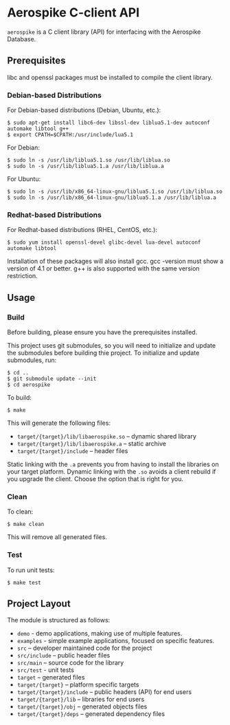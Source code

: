 # Aerospike C-client API

`aerospike` is a C client library (API) for interfacing with the Aerospike Database.

## Prerequisites

libc and openssl packages must be installed to compile the client library.

### Debian-based Distributions

For Debian-based distributions (Debian, Ubuntu, etc.):

	$ sudo apt-get install libc6-dev libssl-dev liblua5.1-dev autoconf automake libtool g++
	$ export CPATH=$CPATH:/usr/include/lua5.1

For Debian:

	$ sudo ln -s /usr/lib/liblua5.1.so /usr/lib/liblua.so
	$ sudo ln -s /usr/lib/liblua5.1.a /usr/lib/liblua.a

For Ubuntu:

	$ sudo ln -s /usr/lib/x86_64-linux-gnu/liblua5.1.so /usr/lib/liblua.so
	$ sudo ln -s /usr/lib/x86_64-linux-gnu/liblua5.1.a /usr/lib/liblua.a

### Redhat-based Distributions

For Redhat-based distributions (RHEL, CentOS, etc.):

	$ sudo yum install openssl-devel glibc-devel lua-devel autoconf automake libtool

Installation of these packages will also install gcc. gcc -version must show a version of 4.1 or better. g++ is also supported with the same version restriction.

## Usage

### Build

Before building, please ensure you have the prerequisites installed.

This project uses git submodules, so you will need to initialize and update the submodules before building thie project. To initialize and update submodules, run:

	$ cd ..
	$ git submodule update --init
	$ cd aerospike

To build:

	$ make

This will generate the following files:

- `target/{target}/lib/libaerospike.so` – dynamic shared library 
- `target/{target}/lib/libaerospike.a` – static archive
- `target/{target}/include` – header files

Static linking with the `.a` prevents you from having to install the libraries on your target platform. Dynamic linking with the `.so` avoids a client rebuild if you upgrade the client.  Choose the option that is right for you.

### Clean

To clean:

	$ make clean

This will remove all generated files.

### Test

To run unit tests:

	$ make test


## Project Layout

The module is structured as follows:

- `demo` - demo applications, making use of multiple features.
- `examples` - simple example applications, focused on specific features.
- `src` – developer maintained code for the project
- `src/include` – public header files
- `src/main` – source code for the library
- `src/test` - unit tests
- `target` – generated files
- `target/{target}` – platform specific targets
- `target/{target}/include` – public headers (API) for end users
- `target/{target}/lib` – libraries for end users
- `target/{target}/obj` – generated objects files
- `target/{target}/deps` – generated dependency files


